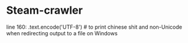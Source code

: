# Steam-crawler
line 160: .text.encode('UTF-8')  # to print chinese shit and non-Unicode when redirecting output to a file on Windows
